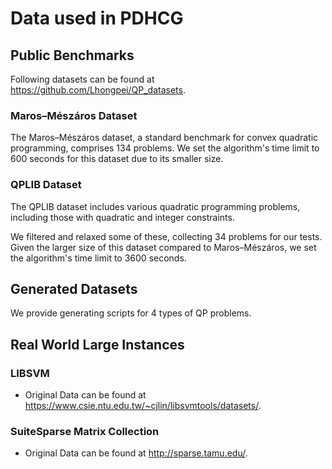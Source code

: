 # Data used in PDHCG

## Public Benchmarks

Following datasets can be found at https://github.com/Lhongpei/QP_datasets.

### Maros–Mészáros Dataset

The Maros–Mészáros dataset, a standard benchmark for convex quadratic programming, comprises 134 problems. We set the algorithm's time limit to 600 seconds for this dataset due to its smaller size.

### QPLIB Dataset

The QPLIB dataset includes various quadratic programming problems, including those with quadratic and integer constraints. 

We filtered and relaxed some of these, collecting 34 problems for our tests. Given the larger size of this dataset compared to Maros–Mészáros, we set the algorithm's time limit to 3600 seconds.


## Generated Datasets

We provide generating scripts for 4 types of QP problems.


## Real World Large Instances

### LIBSVM

- Original Data can be found at https://www.csie.ntu.edu.tw/~cjlin/libsvmtools/datasets/.

### SuiteSparse Matrix Collection

- Original Data can be found at http://sparse.tamu.edu/.